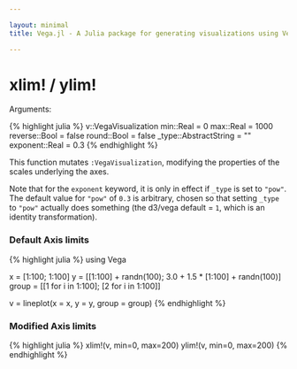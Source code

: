 ```yaml
---

layout: minimal
title: Vega.jl - A Julia package for generating visualizations using Vega

---
```


# xlim! / ylim!

Arguments:

{% highlight julia %}
v::VegaVisualization
min::Real = 0
max::Real = 1000
reverse::Bool = false
round::Bool = false
_type::AbstractString = ""
exponent::Real = 0.3
{% endhighlight %}

This function mutates `:VegaVisualization`, modifying the properties of the scales underlying the axes.

Note that for the `exponent` keyword, it is only in effect if `_type` is set to `"pow"`. The default value for `"pow"` of `0.3` is arbitrary, chosen so that setting `_type` to `"pow"` actually does something (the d3/vega default = `1`, which is an identity transformation).

### Default Axis limits
{% highlight julia %}
using Vega

x = [1:100; 1:100]
y = [[1:100] + randn(100); 3.0 + 1.5 * [1:100] + randn(100)]
group = [[1 for i in 1:100]; [2 for i in 1:100]]

v = lineplot(x = x, y = y, group = group)
{% endhighlight %}

<div id="defaultaxis"></div>
<script type="text/javascript">
parse("defaultaxis",
          {"name":"lineplot","height":450,"padding":"auto","marks":[{"marks":[{"properties":{"enter":{"stroke":{"field":"group","scale":"group"},"x":{"field":"x","scale":"x"},"strokeWidth":{"value":2},"y":{"field":"y","scale":"y"}}},"type":"line"}],"from":{"data":"table","transform":[{"groupby":["group"],"type":"facet"}]},"type":"group"}],"axes":[{"properties":{"title":{"fontSize":{"value":14}}},"title":"x","type":"x","scale":"x"},{"titleOffset":40,"properties":{"title":{"fontSize":{"value":14}}},"title":"y","type":"y","scale":"y"}],"data":[{"name":"table","values":[{"x":1,"y2":0,"group":1,"y":1.0880048441153096},{"x":2,"y2":0,"group":1,"y":1.900829003698695},{"x":3,"y2":0,"group":1,"y":2.8867055794797394},{"x":4,"y2":0,"group":1,"y":5.175461803017964},{"x":5,"y2":0,"group":1,"y":5.157366783372591},{"x":6,"y2":0,"group":1,"y":6.125354406898152},{"x":7,"y2":0,"group":1,"y":6.4731458108641435},{"x":8,"y2":0,"group":1,"y":7.057136297866743},{"x":9,"y2":0,"group":1,"y":9.827119407618953},{"x":10,"y2":0,"group":1,"y":10.242722743988631},{"x":11,"y2":0,"group":1,"y":10.779280565424212},{"x":12,"y2":0,"group":1,"y":11.69276615059976},{"x":13,"y2":0,"group":1,"y":14.2827753672229},{"x":14,"y2":0,"group":1,"y":13.31931131725934},{"x":15,"y2":0,"group":1,"y":16.23356023973838},{"x":16,"y2":0,"group":1,"y":14.316945272334527},{"x":17,"y2":0,"group":1,"y":18.00695823785068},{"x":18,"y2":0,"group":1,"y":16.356344593181394},{"x":19,"y2":0,"group":1,"y":18.84625460135113},{"x":20,"y2":0,"group":1,"y":20.112062385189233},{"x":21,"y2":0,"group":1,"y":18.869437014952936},{"x":22,"y2":0,"group":1,"y":21.84582264238763},{"x":23,"y2":0,"group":1,"y":22.773823471622812},{"x":24,"y2":0,"group":1,"y":23.270563906569418},{"x":25,"y2":0,"group":1,"y":26.548078727647855},{"x":26,"y2":0,"group":1,"y":25.241391351758605},{"x":27,"y2":0,"group":1,"y":27.317191880723914},{"x":28,"y2":0,"group":1,"y":29.526038523870824},{"x":29,"y2":0,"group":1,"y":30.29951476150856},{"x":30,"y2":0,"group":1,"y":32.67031944009052},{"x":31,"y2":0,"group":1,"y":29.758870142956248},{"x":32,"y2":0,"group":1,"y":32.335231039308205},{"x":33,"y2":0,"group":1,"y":31.902889420967185},{"x":34,"y2":0,"group":1,"y":34.04601231349429},{"x":35,"y2":0,"group":1,"y":34.875858296327685},{"x":36,"y2":0,"group":1,"y":35.61251059740962},{"x":37,"y2":0,"group":1,"y":35.42799348285164},{"x":38,"y2":0,"group":1,"y":38.634162554369375},{"x":39,"y2":0,"group":1,"y":40.48847333642722},{"x":40,"y2":0,"group":1,"y":40.82945725151021},{"x":41,"y2":0,"group":1,"y":37.86492555341359},{"x":42,"y2":0,"group":1,"y":41.9283706474917},{"x":43,"y2":0,"group":1,"y":40.67055546669757},{"x":44,"y2":0,"group":1,"y":42.92909972496545},{"x":45,"y2":0,"group":1,"y":43.89648090772969},{"x":46,"y2":0,"group":1,"y":45.04933572310638},{"x":47,"y2":0,"group":1,"y":46.715890792533216},{"x":48,"y2":0,"group":1,"y":49.03953401120403},{"x":49,"y2":0,"group":1,"y":49.27052587515618},{"x":50,"y2":0,"group":1,"y":50.52101179381801},{"x":51,"y2":0,"group":1,"y":50.99098091052054},{"x":52,"y2":0,"group":1,"y":51.39757529018521},{"x":53,"y2":0,"group":1,"y":53.899895072442725},{"x":54,"y2":0,"group":1,"y":55.71619853152559},{"x":55,"y2":0,"group":1,"y":54.7932228496438},{"x":56,"y2":0,"group":1,"y":55.33458439431495},{"x":57,"y2":0,"group":1,"y":57.85082778692454},{"x":58,"y2":0,"group":1,"y":57.94994082216856},{"x":59,"y2":0,"group":1,"y":58.97998640127652},{"x":60,"y2":0,"group":1,"y":60.126194774867756},{"x":61,"y2":0,"group":1,"y":60.03160433585386},{"x":62,"y2":0,"group":1,"y":64.12216480823268},{"x":63,"y2":0,"group":1,"y":63.633414234930285},{"x":64,"y2":0,"group":1,"y":64.43422450500618},{"x":65,"y2":0,"group":1,"y":65.5542329271835},{"x":66,"y2":0,"group":1,"y":65.8545530542655},{"x":67,"y2":0,"group":1,"y":66.25970157141685},{"x":68,"y2":0,"group":1,"y":68.60724752801018},{"x":69,"y2":0,"group":1,"y":68.57562139679557},{"x":70,"y2":0,"group":1,"y":69.17606149198872},{"x":71,"y2":0,"group":1,"y":70.49940089526349},{"x":72,"y2":0,"group":1,"y":71.64159587399978},{"x":73,"y2":0,"group":1,"y":71.87713295286221},{"x":74,"y2":0,"group":1,"y":74.41079860438552},{"x":75,"y2":0,"group":1,"y":74.88418685419545},{"x":76,"y2":0,"group":1,"y":76.84560444443433},{"x":77,"y2":0,"group":1,"y":76.46824590865386},{"x":78,"y2":0,"group":1,"y":78.52155749478503},{"x":79,"y2":0,"group":1,"y":79.83109345837889},{"x":80,"y2":0,"group":1,"y":79.53994871171577},{"x":81,"y2":0,"group":1,"y":81.42984678784303},{"x":82,"y2":0,"group":1,"y":79.73426855179497},{"x":83,"y2":0,"group":1,"y":83.13540535616201},{"x":84,"y2":0,"group":1,"y":85.21636619764843},{"x":85,"y2":0,"group":1,"y":84.84859563794683},{"x":86,"y2":0,"group":1,"y":86.16528594625686},{"x":87,"y2":0,"group":1,"y":86.40297414249649},{"x":88,"y2":0,"group":1,"y":85.66182604747382},{"x":89,"y2":0,"group":1,"y":90.13661005520517},{"x":90,"y2":0,"group":1,"y":88.55898909903266},{"x":91,"y2":0,"group":1,"y":91.53812889844644},{"x":92,"y2":0,"group":1,"y":90.48752204864883},{"x":93,"y2":0,"group":1,"y":94.68454456886685},{"x":94,"y2":0,"group":1,"y":94.25574989738521},{"x":95,"y2":0,"group":1,"y":96.86702255436802},{"x":96,"y2":0,"group":1,"y":95.56483867667849},{"x":97,"y2":0,"group":1,"y":96.49610859304626},{"x":98,"y2":0,"group":1,"y":97.82657676841468},{"x":99,"y2":0,"group":1,"y":98.1779966402374},{"x":100,"y2":0,"group":1,"y":100.27807983982532},{"x":1,"y2":0,"group":2,"y":4.541866921678427},{"x":2,"y2":0,"group":2,"y":5.400332834865898},{"x":3,"y2":0,"group":2,"y":5.352274401056576},{"x":4,"y2":0,"group":2,"y":10.412165210421698},{"x":5,"y2":0,"group":2,"y":11.980237408459635},{"x":6,"y2":0,"group":2,"y":11.782371363975386},{"x":7,"y2":0,"group":2,"y":14.659582965679649},{"x":8,"y2":0,"group":2,"y":13.674748488248685},{"x":9,"y2":0,"group":2,"y":16.938634060720467},{"x":10,"y2":0,"group":2,"y":17.29442495042873},{"x":11,"y2":0,"group":2,"y":19.861840927293045},{"x":12,"y2":0,"group":2,"y":18.870280028153445},{"x":13,"y2":0,"group":2,"y":23.929884410746507},{"x":14,"y2":0,"group":2,"y":22.281760342572714},{"x":15,"y2":0,"group":2,"y":25.52099385342124},{"x":16,"y2":0,"group":2,"y":26.841120749650063},{"x":17,"y2":0,"group":2,"y":28.870479144497327},{"x":18,"y2":0,"group":2,"y":29.283803222324384},{"x":19,"y2":0,"group":2,"y":30.59203584867248},{"x":20,"y2":0,"group":2,"y":32.65232023399194},{"x":21,"y2":0,"group":2,"y":34.257986822359555},{"x":22,"y2":0,"group":2,"y":35.600604944839155},{"x":23,"y2":0,"group":2,"y":37.2469223905739},{"x":24,"y2":0,"group":2,"y":40.59443356056317},{"x":25,"y2":0,"group":2,"y":40.417073219125676},{"x":26,"y2":0,"group":2,"y":41.11260306477772},{"x":27,"y2":0,"group":2,"y":43.79026606353902},{"x":28,"y2":0,"group":2,"y":45.1859371826368},{"x":29,"y2":0,"group":2,"y":45.62378474671565},{"x":30,"y2":0,"group":2,"y":50.30246397795599},{"x":31,"y2":0,"group":2,"y":49.301615156105484},{"x":32,"y2":0,"group":2,"y":49.28494644193249},{"x":33,"y2":0,"group":2,"y":52.51902333313072},{"x":34,"y2":0,"group":2,"y":53.731270461074466},{"x":35,"y2":0,"group":2,"y":54.28087543008022},{"x":36,"y2":0,"group":2,"y":57.31496448459271},{"x":37,"y2":0,"group":2,"y":59.83610571399964},{"x":38,"y2":0,"group":2,"y":61.27821281967951},{"x":39,"y2":0,"group":2,"y":61.41711024845802},{"x":40,"y2":0,"group":2,"y":62.47361523469216},{"x":41,"y2":0,"group":2,"y":63.66722703798302},{"x":42,"y2":0,"group":2,"y":65.75472205608412},{"x":43,"y2":0,"group":2,"y":67.73599406910877},{"x":44,"y2":0,"group":2,"y":67.47030401516153},{"x":45,"y2":0,"group":2,"y":69.6271675739288},{"x":46,"y2":0,"group":2,"y":70.42781499294117},{"x":47,"y2":0,"group":2,"y":73.01300500488938},{"x":48,"y2":0,"group":2,"y":75.00118341035659},{"x":49,"y2":0,"group":2,"y":77.02822020435336},{"x":50,"y2":0,"group":2,"y":78.48456561082344},{"x":51,"y2":0,"group":2,"y":81.17304421551057},{"x":52,"y2":0,"group":2,"y":81.76763060527604},{"x":53,"y2":0,"group":2,"y":81.9736280738664},{"x":54,"y2":0,"group":2,"y":84.18128972800784},{"x":55,"y2":0,"group":2,"y":86.90523821828002},{"x":56,"y2":0,"group":2,"y":86.9407026677914},{"x":57,"y2":0,"group":2,"y":87.80274433347783},{"x":58,"y2":0,"group":2,"y":89.38211189412269},{"x":59,"y2":0,"group":2,"y":92.82427036966307},{"x":60,"y2":0,"group":2,"y":95.35048830791548},{"x":61,"y2":0,"group":2,"y":95.02650459743549},{"x":62,"y2":0,"group":2,"y":96.22989501868602},{"x":63,"y2":0,"group":2,"y":97.79589178090893},{"x":64,"y2":0,"group":2,"y":99.5897214626763},{"x":65,"y2":0,"group":2,"y":100.99989388343025},{"x":66,"y2":0,"group":2,"y":100.90932549462501},{"x":67,"y2":0,"group":2,"y":103.63843766261985},{"x":68,"y2":0,"group":2,"y":103.99436262640606},{"x":69,"y2":0,"group":2,"y":104.89907172493257},{"x":70,"y2":0,"group":2,"y":105.85019505358655},{"x":71,"y2":0,"group":2,"y":110.95425477185431},{"x":72,"y2":0,"group":2,"y":111.66141982877437},{"x":73,"y2":0,"group":2,"y":112.54587960953083},{"x":74,"y2":0,"group":2,"y":114.35266306629548},{"x":75,"y2":0,"group":2,"y":115.17942522413313},{"x":76,"y2":0,"group":2,"y":116.39355939381286},{"x":77,"y2":0,"group":2,"y":119.57136796338311},{"x":78,"y2":0,"group":2,"y":120.79857232608323},{"x":79,"y2":0,"group":2,"y":121.2390527864393},{"x":80,"y2":0,"group":2,"y":122.62706311405893},{"x":81,"y2":0,"group":2,"y":123.90484860371782},{"x":82,"y2":0,"group":2,"y":125.17316511517014},{"x":83,"y2":0,"group":2,"y":129.01734321283294},{"x":84,"y2":0,"group":2,"y":129.30767627974993},{"x":85,"y2":0,"group":2,"y":130.9159998231493},{"x":86,"y2":0,"group":2,"y":130.37292474437385},{"x":87,"y2":0,"group":2,"y":132.2476266620917},{"x":88,"y2":0,"group":2,"y":135.60340958794865},{"x":89,"y2":0,"group":2,"y":136.56346862431894},{"x":90,"y2":0,"group":2,"y":139.32217114015472},{"x":91,"y2":0,"group":2,"y":139.2905181105344},{"x":92,"y2":0,"group":2,"y":140.0272150731154},{"x":93,"y2":0,"group":2,"y":141.14645230334446},{"x":94,"y2":0,"group":2,"y":144.22016811878066},{"x":95,"y2":0,"group":2,"y":146.31331984032823},{"x":96,"y2":0,"group":2,"y":147.48285217643462},{"x":97,"y2":0,"group":2,"y":148.49962251696826},{"x":98,"y2":0,"group":2,"y":150.35433520566178},{"x":99,"y2":0,"group":2,"y":151.2933442726215},{"x":100,"y2":0,"group":2,"y":154.99054860449795}]}],"scales":[{"name":"x","range":"width","domain":{"data":"table","field":"x"},"type":"linear"},{"name":"y","range":"height","domain":{"data":"table","field":"y"},"type":"linear"},{"name":"group","range":["rgb(166,206,227)","rgb( 31,120,180)","rgb(178,223,138)","rgb( 51,160, 44)","rgb(251,154,153)","rgb(227, 26, 28)","rgb(253,191,111)","rgb(255,127,  0)","rgb(202,178,214)","rgb(106, 61,154)","rgb(255,255,153)","rgb(177, 89, 40)"],"domain":{"data":"table","field":"group"},"type":"ordinal"}],"width":450,"legends":[{"title":"Group","fill":"group"}]}

    );
</script>


### Modified Axis limits

{% highlight julia %}
xlim!(v, min=0, max=200)
ylim!(v, min=0, max=200)
{% endhighlight %}

<div id="modaxis"></div>
<script type="text/javascript">
parse("modaxis",
	    {"name":"lineplot","height":450,"padding":"auto","marks":[{"marks":[{"properties":{"enter":{"stroke":{"field":"group","scale":"group"},"x":{"field":"x","scale":"x"},"strokeWidth":{"value":2},"y":{"field":"y","scale":"y"}}},"type":"line"}],"from":{"data":"table","transform":[{"groupby":["group"],"type":"facet"}]},"type":"group"}],"axes":[{"properties":{"title":{"fontSize":{"value":14}}},"title":"x","type":"x","scale":"x"},{"titleOffset":40,"properties":{"title":{"fontSize":{"value":14}}},"title":"y","type":"y","scale":"y"}],"data":[{"name":"table","values":[{"x":1,"y2":0,"group":1,"y":1.0880048441153096},{"x":2,"y2":0,"group":1,"y":1.900829003698695},{"x":3,"y2":0,"group":1,"y":2.8867055794797394},{"x":4,"y2":0,"group":1,"y":5.175461803017964},{"x":5,"y2":0,"group":1,"y":5.157366783372591},{"x":6,"y2":0,"group":1,"y":6.125354406898152},{"x":7,"y2":0,"group":1,"y":6.4731458108641435},{"x":8,"y2":0,"group":1,"y":7.057136297866743},{"x":9,"y2":0,"group":1,"y":9.827119407618953},{"x":10,"y2":0,"group":1,"y":10.242722743988631},{"x":11,"y2":0,"group":1,"y":10.779280565424212},{"x":12,"y2":0,"group":1,"y":11.69276615059976},{"x":13,"y2":0,"group":1,"y":14.2827753672229},{"x":14,"y2":0,"group":1,"y":13.31931131725934},{"x":15,"y2":0,"group":1,"y":16.23356023973838},{"x":16,"y2":0,"group":1,"y":14.316945272334527},{"x":17,"y2":0,"group":1,"y":18.00695823785068},{"x":18,"y2":0,"group":1,"y":16.356344593181394},{"x":19,"y2":0,"group":1,"y":18.84625460135113},{"x":20,"y2":0,"group":1,"y":20.112062385189233},{"x":21,"y2":0,"group":1,"y":18.869437014952936},{"x":22,"y2":0,"group":1,"y":21.84582264238763},{"x":23,"y2":0,"group":1,"y":22.773823471622812},{"x":24,"y2":0,"group":1,"y":23.270563906569418},{"x":25,"y2":0,"group":1,"y":26.548078727647855},{"x":26,"y2":0,"group":1,"y":25.241391351758605},{"x":27,"y2":0,"group":1,"y":27.317191880723914},{"x":28,"y2":0,"group":1,"y":29.526038523870824},{"x":29,"y2":0,"group":1,"y":30.29951476150856},{"x":30,"y2":0,"group":1,"y":32.67031944009052},{"x":31,"y2":0,"group":1,"y":29.758870142956248},{"x":32,"y2":0,"group":1,"y":32.335231039308205},{"x":33,"y2":0,"group":1,"y":31.902889420967185},{"x":34,"y2":0,"group":1,"y":34.04601231349429},{"x":35,"y2":0,"group":1,"y":34.875858296327685},{"x":36,"y2":0,"group":1,"y":35.61251059740962},{"x":37,"y2":0,"group":1,"y":35.42799348285164},{"x":38,"y2":0,"group":1,"y":38.634162554369375},{"x":39,"y2":0,"group":1,"y":40.48847333642722},{"x":40,"y2":0,"group":1,"y":40.82945725151021},{"x":41,"y2":0,"group":1,"y":37.86492555341359},{"x":42,"y2":0,"group":1,"y":41.9283706474917},{"x":43,"y2":0,"group":1,"y":40.67055546669757},{"x":44,"y2":0,"group":1,"y":42.92909972496545},{"x":45,"y2":0,"group":1,"y":43.89648090772969},{"x":46,"y2":0,"group":1,"y":45.04933572310638},{"x":47,"y2":0,"group":1,"y":46.715890792533216},{"x":48,"y2":0,"group":1,"y":49.03953401120403},{"x":49,"y2":0,"group":1,"y":49.27052587515618},{"x":50,"y2":0,"group":1,"y":50.52101179381801},{"x":51,"y2":0,"group":1,"y":50.99098091052054},{"x":52,"y2":0,"group":1,"y":51.39757529018521},{"x":53,"y2":0,"group":1,"y":53.899895072442725},{"x":54,"y2":0,"group":1,"y":55.71619853152559},{"x":55,"y2":0,"group":1,"y":54.7932228496438},{"x":56,"y2":0,"group":1,"y":55.33458439431495},{"x":57,"y2":0,"group":1,"y":57.85082778692454},{"x":58,"y2":0,"group":1,"y":57.94994082216856},{"x":59,"y2":0,"group":1,"y":58.97998640127652},{"x":60,"y2":0,"group":1,"y":60.126194774867756},{"x":61,"y2":0,"group":1,"y":60.03160433585386},{"x":62,"y2":0,"group":1,"y":64.12216480823268},{"x":63,"y2":0,"group":1,"y":63.633414234930285},{"x":64,"y2":0,"group":1,"y":64.43422450500618},{"x":65,"y2":0,"group":1,"y":65.5542329271835},{"x":66,"y2":0,"group":1,"y":65.8545530542655},{"x":67,"y2":0,"group":1,"y":66.25970157141685},{"x":68,"y2":0,"group":1,"y":68.60724752801018},{"x":69,"y2":0,"group":1,"y":68.57562139679557},{"x":70,"y2":0,"group":1,"y":69.17606149198872},{"x":71,"y2":0,"group":1,"y":70.49940089526349},{"x":72,"y2":0,"group":1,"y":71.64159587399978},{"x":73,"y2":0,"group":1,"y":71.87713295286221},{"x":74,"y2":0,"group":1,"y":74.41079860438552},{"x":75,"y2":0,"group":1,"y":74.88418685419545},{"x":76,"y2":0,"group":1,"y":76.84560444443433},{"x":77,"y2":0,"group":1,"y":76.46824590865386},{"x":78,"y2":0,"group":1,"y":78.52155749478503},{"x":79,"y2":0,"group":1,"y":79.83109345837889},{"x":80,"y2":0,"group":1,"y":79.53994871171577},{"x":81,"y2":0,"group":1,"y":81.42984678784303},{"x":82,"y2":0,"group":1,"y":79.73426855179497},{"x":83,"y2":0,"group":1,"y":83.13540535616201},{"x":84,"y2":0,"group":1,"y":85.21636619764843},{"x":85,"y2":0,"group":1,"y":84.84859563794683},{"x":86,"y2":0,"group":1,"y":86.16528594625686},{"x":87,"y2":0,"group":1,"y":86.40297414249649},{"x":88,"y2":0,"group":1,"y":85.66182604747382},{"x":89,"y2":0,"group":1,"y":90.13661005520517},{"x":90,"y2":0,"group":1,"y":88.55898909903266},{"x":91,"y2":0,"group":1,"y":91.53812889844644},{"x":92,"y2":0,"group":1,"y":90.48752204864883},{"x":93,"y2":0,"group":1,"y":94.68454456886685},{"x":94,"y2":0,"group":1,"y":94.25574989738521},{"x":95,"y2":0,"group":1,"y":96.86702255436802},{"x":96,"y2":0,"group":1,"y":95.56483867667849},{"x":97,"y2":0,"group":1,"y":96.49610859304626},{"x":98,"y2":0,"group":1,"y":97.82657676841468},{"x":99,"y2":0,"group":1,"y":98.1779966402374},{"x":100,"y2":0,"group":1,"y":100.27807983982532},{"x":1,"y2":0,"group":2,"y":4.541866921678427},{"x":2,"y2":0,"group":2,"y":5.400332834865898},{"x":3,"y2":0,"group":2,"y":5.352274401056576},{"x":4,"y2":0,"group":2,"y":10.412165210421698},{"x":5,"y2":0,"group":2,"y":11.980237408459635},{"x":6,"y2":0,"group":2,"y":11.782371363975386},{"x":7,"y2":0,"group":2,"y":14.659582965679649},{"x":8,"y2":0,"group":2,"y":13.674748488248685},{"x":9,"y2":0,"group":2,"y":16.938634060720467},{"x":10,"y2":0,"group":2,"y":17.29442495042873},{"x":11,"y2":0,"group":2,"y":19.861840927293045},{"x":12,"y2":0,"group":2,"y":18.870280028153445},{"x":13,"y2":0,"group":2,"y":23.929884410746507},{"x":14,"y2":0,"group":2,"y":22.281760342572714},{"x":15,"y2":0,"group":2,"y":25.52099385342124},{"x":16,"y2":0,"group":2,"y":26.841120749650063},{"x":17,"y2":0,"group":2,"y":28.870479144497327},{"x":18,"y2":0,"group":2,"y":29.283803222324384},{"x":19,"y2":0,"group":2,"y":30.59203584867248},{"x":20,"y2":0,"group":2,"y":32.65232023399194},{"x":21,"y2":0,"group":2,"y":34.257986822359555},{"x":22,"y2":0,"group":2,"y":35.600604944839155},{"x":23,"y2":0,"group":2,"y":37.2469223905739},{"x":24,"y2":0,"group":2,"y":40.59443356056317},{"x":25,"y2":0,"group":2,"y":40.417073219125676},{"x":26,"y2":0,"group":2,"y":41.11260306477772},{"x":27,"y2":0,"group":2,"y":43.79026606353902},{"x":28,"y2":0,"group":2,"y":45.1859371826368},{"x":29,"y2":0,"group":2,"y":45.62378474671565},{"x":30,"y2":0,"group":2,"y":50.30246397795599},{"x":31,"y2":0,"group":2,"y":49.301615156105484},{"x":32,"y2":0,"group":2,"y":49.28494644193249},{"x":33,"y2":0,"group":2,"y":52.51902333313072},{"x":34,"y2":0,"group":2,"y":53.731270461074466},{"x":35,"y2":0,"group":2,"y":54.28087543008022},{"x":36,"y2":0,"group":2,"y":57.31496448459271},{"x":37,"y2":0,"group":2,"y":59.83610571399964},{"x":38,"y2":0,"group":2,"y":61.27821281967951},{"x":39,"y2":0,"group":2,"y":61.41711024845802},{"x":40,"y2":0,"group":2,"y":62.47361523469216},{"x":41,"y2":0,"group":2,"y":63.66722703798302},{"x":42,"y2":0,"group":2,"y":65.75472205608412},{"x":43,"y2":0,"group":2,"y":67.73599406910877},{"x":44,"y2":0,"group":2,"y":67.47030401516153},{"x":45,"y2":0,"group":2,"y":69.6271675739288},{"x":46,"y2":0,"group":2,"y":70.42781499294117},{"x":47,"y2":0,"group":2,"y":73.01300500488938},{"x":48,"y2":0,"group":2,"y":75.00118341035659},{"x":49,"y2":0,"group":2,"y":77.02822020435336},{"x":50,"y2":0,"group":2,"y":78.48456561082344},{"x":51,"y2":0,"group":2,"y":81.17304421551057},{"x":52,"y2":0,"group":2,"y":81.76763060527604},{"x":53,"y2":0,"group":2,"y":81.9736280738664},{"x":54,"y2":0,"group":2,"y":84.18128972800784},{"x":55,"y2":0,"group":2,"y":86.90523821828002},{"x":56,"y2":0,"group":2,"y":86.9407026677914},{"x":57,"y2":0,"group":2,"y":87.80274433347783},{"x":58,"y2":0,"group":2,"y":89.38211189412269},{"x":59,"y2":0,"group":2,"y":92.82427036966307},{"x":60,"y2":0,"group":2,"y":95.35048830791548},{"x":61,"y2":0,"group":2,"y":95.02650459743549},{"x":62,"y2":0,"group":2,"y":96.22989501868602},{"x":63,"y2":0,"group":2,"y":97.79589178090893},{"x":64,"y2":0,"group":2,"y":99.5897214626763},{"x":65,"y2":0,"group":2,"y":100.99989388343025},{"x":66,"y2":0,"group":2,"y":100.90932549462501},{"x":67,"y2":0,"group":2,"y":103.63843766261985},{"x":68,"y2":0,"group":2,"y":103.99436262640606},{"x":69,"y2":0,"group":2,"y":104.89907172493257},{"x":70,"y2":0,"group":2,"y":105.85019505358655},{"x":71,"y2":0,"group":2,"y":110.95425477185431},{"x":72,"y2":0,"group":2,"y":111.66141982877437},{"x":73,"y2":0,"group":2,"y":112.54587960953083},{"x":74,"y2":0,"group":2,"y":114.35266306629548},{"x":75,"y2":0,"group":2,"y":115.17942522413313},{"x":76,"y2":0,"group":2,"y":116.39355939381286},{"x":77,"y2":0,"group":2,"y":119.57136796338311},{"x":78,"y2":0,"group":2,"y":120.79857232608323},{"x":79,"y2":0,"group":2,"y":121.2390527864393},{"x":80,"y2":0,"group":2,"y":122.62706311405893},{"x":81,"y2":0,"group":2,"y":123.90484860371782},{"x":82,"y2":0,"group":2,"y":125.17316511517014},{"x":83,"y2":0,"group":2,"y":129.01734321283294},{"x":84,"y2":0,"group":2,"y":129.30767627974993},{"x":85,"y2":0,"group":2,"y":130.9159998231493},{"x":86,"y2":0,"group":2,"y":130.37292474437385},{"x":87,"y2":0,"group":2,"y":132.2476266620917},{"x":88,"y2":0,"group":2,"y":135.60340958794865},{"x":89,"y2":0,"group":2,"y":136.56346862431894},{"x":90,"y2":0,"group":2,"y":139.32217114015472},{"x":91,"y2":0,"group":2,"y":139.2905181105344},{"x":92,"y2":0,"group":2,"y":140.0272150731154},{"x":93,"y2":0,"group":2,"y":141.14645230334446},{"x":94,"y2":0,"group":2,"y":144.22016811878066},{"x":95,"y2":0,"group":2,"y":146.31331984032823},{"x":96,"y2":0,"group":2,"y":147.48285217643462},{"x":97,"y2":0,"group":2,"y":148.49962251696826},{"x":98,"y2":0,"group":2,"y":150.35433520566178},{"x":99,"y2":0,"group":2,"y":151.2933442726215},{"x":100,"y2":0,"group":2,"y":154.99054860449795}]}],"scales":[{"reverse":false,"name":"x","zero":true,"domainMax":200,"domain":{"data":"table","field":"x"},"range":"width","type":"linear","round":false},{"reverse":false,"name":"y","zero":true,"domainMax":200,"domain":{"data":"table","field":"y"},"range":"height","type":"linear","round":false},{"name":"group","range":["rgb(166,206,227)","rgb( 31,120,180)","rgb(178,223,138)","rgb( 51,160, 44)","rgb(251,154,153)","rgb(227, 26, 28)","rgb(253,191,111)","rgb(255,127,  0)","rgb(202,178,214)","rgb(106, 61,154)","rgb(255,255,153)","rgb(177, 89, 40)"],"domain":{"data":"table","field":"group"},"type":"ordinal"}],"width":450,"legends":[{"title":"Group","fill":"group"}]}


    );
</script>

